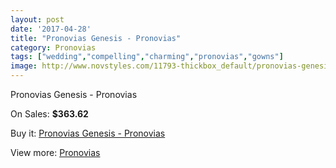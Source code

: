 ```yaml
---
layout: post
date: '2017-04-28'
title: "Pronovias Genesis - Pronovias"
category: Pronovias
tags: ["wedding","compelling","charming","pronovias","gowns"]
image: http://www.novstyles.com/11793-thickbox_default/pronovias-genesis-pronovias.jpg
---
```

Pronovias Genesis - Pronovias

On Sales: **$363.62**
<a href="https://www.novstyles.com/en/pronovias/8673-pronovias-genesis-pronovias.html"><amp-img layout="responsive" width="600" height="600" src="//www.novstyles.com/11793-thickbox_default/pronovias-genesis-pronovias.jpg" alt="Pronovias Genesis - Pronovias 0" /></a>

Buy it: [Pronovias Genesis - Pronovias](https://www.novstyles.com/en/pronovias/8673-pronovias-genesis-pronovias.html "Pronovias Genesis - Pronovias")

View more: [Pronovias](https://www.novstyles.com/en/54-pronovias "Pronovias")